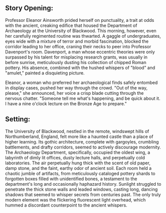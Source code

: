 ## Story Opening:

Professor Eleanor Ainsworth prided herself on punctuality, a trait at odds with the ancient, creaking edifice that housed the Department of Archaeology at the University of Blackwood. This morning, however, even her carefully regimented routine was thwarted. A gaggle of undergraduates, eyes wide with a mixture of terror and morbid fascination, blocked the corridor leading to her office, craning their necks to peer into Professor Davenport's room. Davenport, a man whose eccentric theories were only surpassed by his talent for misplacing research grants, was usually in before sunrise, meticulously dusting his collection of chipped Roman pottery. His absence, combined with the hushed whispers of "blood" and "amulet," painted a disquieting picture.

Eleanor, a woman who preferred her archaeological finds safely entombed in display cases, pushed her way through the crowd. "Out of the way, please," she announced, her voice a crisp blade cutting through the nervous chatter. "Someone tell me what's happening, and be quick about it. I have a nine o'clock lecture on the Bronze Age to prepare."
## Setting:

The University of Blackwood, nestled in the remote, windswept hills of Northumberland, England, felt more like a haunted castle than a place of higher learning. Its gothic architecture, complete with gargoyles, crumbling battlements, and drafty corridors, seemed to actively discourage modernity. The Archaeology Department, specifically, occupied the oldest wing, a labyrinth of dimly lit offices, dusty lecture halls, and perpetually cold laboratories. The air perpetually hung thick with the scent of old paper, damp stone, and the faint, earthy odor of ancient soil. Each room held a chaotic jumble of artifacts, from meticulously cataloged pottery shards to forgotten boxes filled with unidentified bones, a testament to the department's long and occasionally haphazard history. Sunlight struggled to penetrate the thick stone walls and leaded windows, casting long, dancing shadows that seemed to whisper secrets from centuries past. The only truly modern element was the flickering fluorescent light overhead, which hummed a discordant counterpoint to the ancient whispers.
